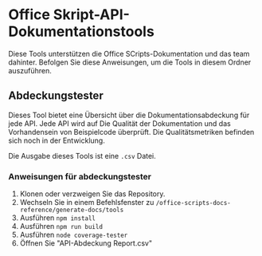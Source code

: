 # <a name="office-scripts-api-documentation-tools"></a>Office Skript-API-Dokumentationstools

Diese Tools unterstützen die Office SCripts-Dokumentation und das team dahinter. Befolgen Sie diese Anweisungen, um die Tools in diesem Ordner auszuführen.

## <a name="coverage-tester"></a>Abdeckungstester

Dieses Tool bietet eine Übersicht über die Dokumentationsabdeckung für jede API. Jede API wird auf Die Qualität der Dokumentation und das Vorhandensein von Beispielcode überprüft. Die Qualitätsmetriken befinden sich noch in der Entwicklung.

Die Ausgabe dieses Tools ist eine `.csv` Datei.

### <a name="coverage-tester-instructions"></a>Anweisungen für abdeckungstester

1. Klonen oder verzweigen Sie das Repository.
1. Wechseln Sie in einem Befehlsfenster zu `/office-scripts-docs-reference/generate-docs/tools`
1. Ausführen `npm install`
1. Ausführen `npm run build`
1. Ausführen `node coverage-tester`
1. Öffnen Sie "API-Abdeckung Report.csv"
